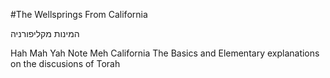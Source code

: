 #The Wellsprings From California


המינות מקליפורניה

Hah Mah Yah Note Meh California
The Basics and Elementary explanations on the discusions of Torah
